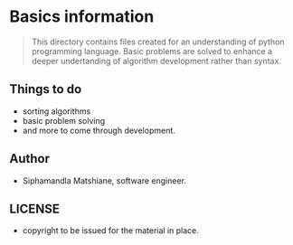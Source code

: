# Basics information

> This directory contains files created for an understanding of python programming language. Basic problems are solved to enhance a deeper undertanding of algorithm development rather than syntax.

## Things to do
- sorting algorithms
- basic problem solving
- and more to come through development.

## Author
- Siphamandla Matshiane, software engineer.

## LICENSE
- copyright to be issued for the material in place.
